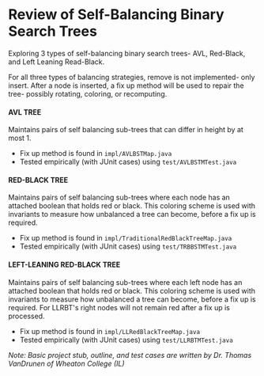 # Review of Self-Balancing Binary Search Trees
Exploring 3 types of self-balancing binary search trees- AVL, Red-Black, and Left Leaning Read-Black.



For all three types of balancing strategies, remove is not implemented- only insert. After a node is inserted, a fix up method will be used to repair the tree- possibly rotating, coloring, or recomputing.




#### AVL TREE
  Maintains pairs of self balancing sub-trees that can differ in height by at most 1.
 
  * Fix up method is found in ``` impl/AVLBSTMap.java ```
  * Tested empirically (with JUnit cases) using ``` test/AVLBSTMTest.java ```





#### RED-BLACK TREE
  Maintains pairs of self balancing sub-trees where each node has an attached boolean that holds red or black. This coloring scheme is used with invariants to measure how unbalanced a tree can become, before a fix up is required.
 
  * Fix up method is found in ``` impl/TraditionalRedBlackTreeMap.java ```
  * Tested empirically (with JUnit cases) using ``` test/TRBBSTMTest.java ```
 
 


#### LEFT-LEANING RED-BLACK TREE
  Maintains pairs of self balancing sub-trees where each left node has an attached boolean that holds red or black. This coloring scheme is used with invariants to measure how unbalanced a tree can become, before a fix up is required. For LLRBT's right nodes will not remain red after a fix up is processed.
 
  * Fix up method is found in ``` impl/LLRedBlackTreeMap.java ```
  * Tested empirically (with JUnit cases) using ``` test/LLRBTMTest.java ```
 
 




  *Note: Basic project stub, outline, and test cases are written by Dr. Thomas VanDrunen of Wheaton College (IL)*
